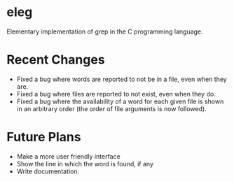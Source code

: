 # eleg
Elementary implementation of grep in the C programming language.

# Recent Changes
- Fixed a bug where words are reported to not be in a file, even when they are.
- Fixed a bug where files are reported to not exist, even when they do.
- Fixed a bug where the availability of a word for each given file is shown in an arbitrary order (the order of file arguments is now followed).

# Future Plans
- Make a more user friendly interface
- Show the line in which the word is found, if any
- Write documentation.
